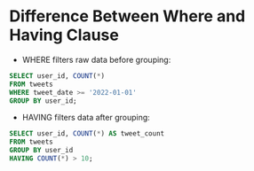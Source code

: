 # Difference Between Where and Having Clause

- WHERE filters raw data before grouping:

```sql
SELECT user_id, COUNT(*) 
FROM tweets
WHERE tweet_date >= '2022-01-01'
GROUP BY user_id;
```

- HAVING filters data after grouping:

```sql
SELECT user_id, COUNT(*) AS tweet_count
FROM tweets
GROUP BY user_id
HAVING COUNT(*) > 10;
```
